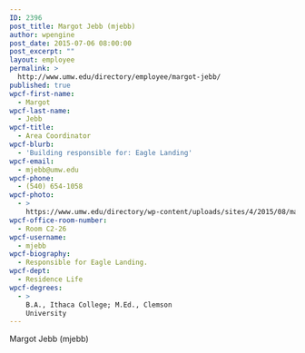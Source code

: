 ```yaml
---
ID: 2396
post_title: Margot Jebb (mjebb)
author: wpengine
post_date: 2015-07-06 08:00:00
post_excerpt: ""
layout: employee
permalink: >
  http://www.umw.edu/directory/employee/margot-jebb/
published: true
wpcf-first-name:
  - Margot
wpcf-last-name:
  - Jebb
wpcf-title:
  - Area Coordinator
wpcf-blurb:
  - 'Building responsible for: Eagle Landing'
wpcf-email:
  - mjebb@umw.edu
wpcf-phone:
  - (540) 654-1058
wpcf-photo:
  - >
    https://www.umw.edu/directory/wp-content/uploads/sites/4/2015/08/margot-jebb.jpg
wpcf-office-room-number:
  - Room C2-26
wpcf-username:
  - mjebb
wpcf-biography:
  - Responsible for Eagle Landing.
wpcf-dept:
  - Residence Life
wpcf-degrees:
  - >
    B.A., Ithaca College; M.Ed., Clemson
    University
---
```

Margot Jebb (mjebb)